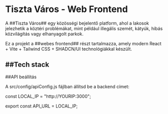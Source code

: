 # Tiszta Város - Web Frontend


A ##Tiszta Város## egy közösségi bejelentő platform, ahol a lakosok jelezhetik a köztéri problémákat, mint például illegális szemét, kátyúk, hibás közvilágítás vagy elhanyagolt parkok.

Ez a projekt a ##webes frontend## részt tartalmazza, amely modern React + Vite + Tailwind CSS + SHADCN/UI technológiákkal készült.

##Tech stack
-


##API beállítás

A src/config/apiConfig.js fájlban állítsd be a backend címet:

  const LOCAL_IP = "http://YOURIP:3000";
  
  export const API_URL = LOCAL_IP;
